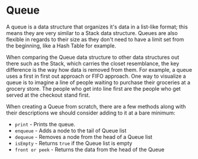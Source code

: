 # Queue

A queue is a data structure that organizes it's data in a list-like format; this means they are very similar to a Stack data structure. Queues are also flexible in regards to their size as they don't need to have a limit set from the beginning, like a Hash Table for example.

When comparing the Queue data structure to other data structures out there such as the Stack, which carries the closet resemblance, the key difference is the way how data is removed from them. For example, a queue uses a first in first out approach or FIFO approach. One way to visualize a queue is to imagine a line of people waiting to purchase their groceries at a grocery store. The people who get into line first are the people who get served at the checkout stand first.

When creating a Queue from scratch, there are a few methods along with their descriptions we should consider adding to it at a bare minimum:

- `print` - Prints the queue.
- `enqueue` - Adds a node to the tail of Queue list
- `dequeue` - Removes a node from the head of a Queue list
- `isEmpty` - Returns `true` if the Queue list is empty
- `front or peek` - Returns the data from the head of the Queue 

